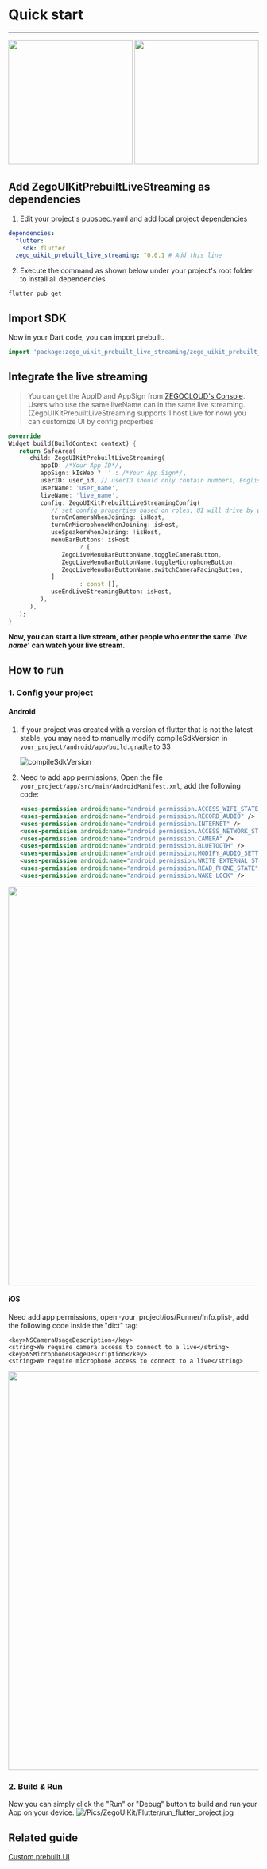 # Quick start

---
<img src="https://storage.zego.im/sdk-doc/Pics/ZegoUIKit/Flutter/live/host.gif" width="250"/> <img src="https://storage.zego.im/sdk-doc/Pics/ZegoUIKit/Flutter/live/audience.gif" width="250"/>

## Add ZegoUIKitPrebuiltLiveStreaming as dependencies

1. Edit your project's pubspec.yaml and add local project dependencies

```yaml
dependencies:
  flutter:
    sdk: flutter
  zego_uikit_prebuilt_live_streaming: ^0.0.1 # Add this line
```

2. Execute the command as shown below under your project's root folder to install all dependencies

```
flutter pub get
```

## Import SDK

Now in your Dart code, you can import prebuilt.

```dart
import 'package:zego_uikit_prebuilt_live_streaming/zego_uikit_prebuilt_live_streaming.dart';
```

## Integrate the live streaming

> You can get the AppID and AppSign from [ZEGOCLOUD&#39;s Console](https://console.zegocloud.com).
> Users who use the same liveName can in the same live streaming. (ZegoUIKitPrebuiltLiveStreaming supports 1 host Live for now)
> you can customize UI by config properties

```dart
@override
Widget build(BuildContext context) {
   return SafeArea(
      child: ZegoUIKitPrebuiltLiveStreaming(
         appID: /*Your App ID*/,
         appSign: kIsWeb ? '' : /*Your App Sign*/,
         userID: user_id, // userID should only contain numbers, English characters and  '_'
         userName: 'user_name',
         liveName: 'live_name',
         config: ZegoUIKitPrebuiltLiveStreamingConfig(
            // set config properties based on roles, UI will drive by properties
            turnOnCameraWhenJoining: isHost,
            turnOnMicrophoneWhenJoining: isHost,
            useSpeakerWhenJoining: !isHost,
            menuBarButtons: isHost
                    ? [
               ZegoLiveMenuBarButtonName.toggleCameraButton,
               ZegoLiveMenuBarButtonName.toggleMicrophoneButton,
               ZegoLiveMenuBarButtonName.switchCameraFacingButton,
            ]
                    : const [],
            useEndLiveStreamingButton: isHost,
         ),
      ),
   );
}
```

**Now, you can start a live stream, other people who enter the same '*live name*' can watch your live stream.**

## How to run

### 1. Config your project

#### Android

1. If your project was created with a version of flutter that is not the latest stable, you may need to manually modify compileSdkVersion in `your_project/android/app/build.gradle` to 33

   ![compileSdkVersion](https://storage.zego.im/sdk-doc/Pics/ZegoUIKit/Flutter/compile_sdk_version.png)
2. Need to add app permissions, Open the file `your_project/app/src/main/AndroidManifest.xml`, add the following code:

   ```xml
   <uses-permission android:name="android.permission.ACCESS_WIFI_STATE" />
   <uses-permission android:name="android.permission.RECORD_AUDIO" />
   <uses-permission android:name="android.permission.INTERNET" />
   <uses-permission android:name="android.permission.ACCESS_NETWORK_STATE" />
   <uses-permission android:name="android.permission.CAMERA" />
   <uses-permission android:name="android.permission.BLUETOOTH" />
   <uses-permission android:name="android.permission.MODIFY_AUDIO_SETTINGS" />
   <uses-permission android:name="android.permission.WRITE_EXTERNAL_STORAGE" />
   <uses-permission android:name="android.permission.READ_PHONE_STATE" />
   <uses-permission android:name="android.permission.WAKE_LOCK" />
   ```
<img src="https://storage.zego.im/sdk-doc/Pics/ZegoUIKit/Flutter/live/permission_android.png" width=800>

#### iOS

Need add app permissions, open ·your_project/ios/Runner/Info.plist·, add the following code inside the "dict" tag:

```plist
<key>NSCameraUsageDescription</key>
<string>We require camera access to connect to a live</string>
<key>NSMicrophoneUsageDescription</key>
<string>We require microphone access to connect to a live</string>
```
<img src="https://storage.zego.im/sdk-doc/Pics/ZegoUIKit/Flutter/live/permission_ios.png" width=800>

### 2. Build & Run

Now you can simply click the "Run" or "Debug" button to build and run your App on your device.
![/Pics/ZegoUIKit/Flutter/run_flutter_project.jpg](https://storage.zego.im/sdk-doc/Pics/ZegoUIKit/Flutter/run_flutter_project.jpg)

## Related guide

[Custom prebuilt UI](!ZEGOUIKIT_Custom_prebuilt_UI)
